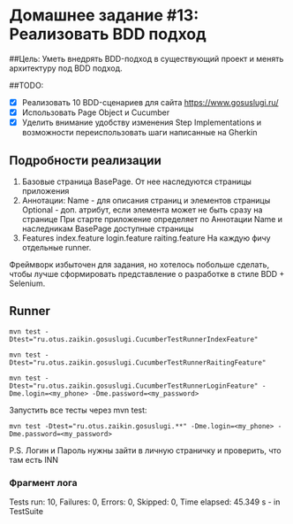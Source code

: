 ﻿# Домашнее задание #13: Реализовать BDD подход

##Цель: Уметь внедрять BDD-подход в существующий проект и менять архитектуру под BDD подход.

##TODO:
- [X] Реализовать 10 BDD-сценариев для сайта https://www.gosuslugi.ru/
- [X] Использовать Page Object и Cucumber
- [X] Уделить внимание удобству изменения Step Implementations и возможности переиспользовать шаги написанные на Gherkin

## Подробности реализации

1. Базовые страница BasePage. От нее наследуются страницы приложения
2. Аннотации:
Name - для описания страниц и элементов страницы
Optional - доп. атрибут, если элемента может не быть сразу на странице
При старте приложение определяет по Аннотации Name и наследникам BasePage доступные страницы
3. Features 
index.feature
login.feature
raiting.feature
На каждую фичу отдельные runner.

Фреймворк избыточен для задания, но хотелось побольше сделать, чтобы лучше сформировать представление о разработке в стиле BDD + Selenium.  

## Runner

```mvn test -Dtest="ru.otus.zaikin.gosuslugi.CucumberTestRunnerIndexFeature"```

```mvn test -Dtest="ru.otus.zaikin.gosuslugi.CucumberTestRunnerRaitingFeature"```

```mvn test -Dtest="ru.otus.zaikin.gosuslugi.CucumberTestRunnerLoginFeature" -Dme.login=<my_phone> -Dme.password=<my_password>```

Запустить все тесты через mvn test:

```mvn test -Dtest="ru.otus.zaikin.gosuslugi.**" -Dme.login=<my_phone> -Dme.password=<my_password>```


P.S. Логин и Пароль нужны зайти в личную страничку и проверить, что там есть INN

### Фрагмент лога
 Tests run: 10, Failures: 0, Errors: 0, Skipped: 0, Time elapsed: 45.349 s - in TestSuite

